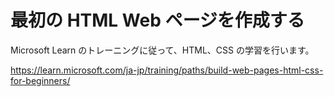 # 最初の HTML Web ページを作成する

Microsoft Learn のトレーニングに従って、HTML、CSS の学習を行います。

<https://learn.microsoft.com/ja-jp/training/paths/build-web-pages-html-css-for-beginners/>
